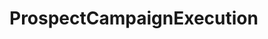 # ProspectCampaignExecution   

<script src="https://unpkg.com/@stoplight/elements/web-components.min.js"></script>
<link rel="stylesheet" href="https://unpkg.com/@stoplight/elements/styles.min.css">

<elements-api
  apiDescriptionUrl="ProspectCampaignExecution.yaml"
  layout="sidebar"
  router="hash"
  hideTryIt="false"
  hideSchemas="false"
  hideInternal="false"
/>
